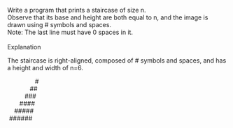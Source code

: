 Write a program that prints a staircase of size n.
<br/>
Observe that its base and height are both equal to n, and the image is drawn using # symbols and spaces. <br/>
Note: The last line must have 0 spaces in it.
<br/><br/>
Explanation <br/>

The staircase is right-aligned, composed of # symbols and spaces, and has a height and width of n=6.

 &nbsp;&nbsp;&nbsp;&nbsp;&nbsp;&nbsp;&nbsp;&nbsp;&nbsp;&nbsp;&nbsp;&nbsp;&nbsp;&nbsp;&nbsp;&nbsp;#
<br /> &nbsp;&nbsp;&nbsp;&nbsp;&nbsp;&nbsp;&nbsp;&nbsp;&nbsp;&nbsp;&nbsp;&nbsp;&nbsp;##
<br /> &nbsp;&nbsp;&nbsp;&nbsp;&nbsp;&nbsp;&nbsp;&nbsp;&nbsp;&nbsp;###
<br /> &nbsp;&nbsp;&nbsp;&nbsp;&nbsp;&nbsp;&nbsp;####
<br /> &nbsp;&nbsp;&nbsp;&nbsp;#####
<br /> &nbsp;######
